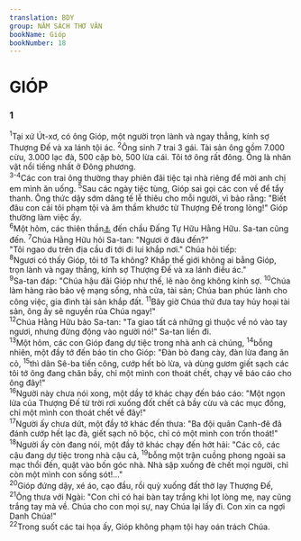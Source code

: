 ```yaml
---
translation: BDY
group: NĂM SÁCH THƠ VĂN
bookName: Gióp 
bookNumber: 18
---
```


<div class="title"><h1>GIÓP</h1><h3>1</h3></div>
<span class="verse giop_1_1"><sup>1</sup>Tại xứ Út-xơ, có ông Gióp, một người trọn lành và ngay thẳng, kính sợ Thượng Đế và xa lánh tội ác. </span>
<span class="verse giop_1_2"><sup>2</sup>Ông sinh 7 trai 3 gái. Tài sản ông gồm 7.000 cừu, 3.000 lạc đà, 500 cặp bò, 500 lừa cái. Tôi tớ ông rất đông. Ông là nhân vật nổi tiếng nhất ở Đông phương.<br/></span>
<span class="verse giop_1_3 giop_1_4"><sup>3-4</sup>Các con trai ông thường thay phiên đãi tiệc tại nhà riêng để mời anh chị em mình ăn uống. </span>
<span class="verse giop_1_5"><sup>5</sup>Sau các ngày tiệc tùng, Gióp sai gọi các con về để tẩy thanh. Ông thức dậy sớm dâng tế lễ thiêu cho mỗi người, vì bảo rằng: &#34;Biết đâu con cái tôi phạm tội và âm thầm khước từ Thượng Đế trong lòng!&#34; Gióp thường làm việc ấy.<br/></span>
<span class="verse giop_1_6"><sup>6</sup>Một hôm, các thiên thần<a href="#" data-toggle="tooltip" data-placement="bottom" title="Nt các con trai Thượng Đế">⚓</a> đến chầu Đấng Tự Hữu Hằng Hữu. Sa-tan cũng đến. </span>
<span class="verse giop_1_7"><sup>7</sup>Chúa Hằng Hữu hỏi Sa-tan: &#34;Ngươi ở đâu đến?&#34;<br/>&#34;Tôi ngao du trên địa cầu đi tới đi lui khắp nơi.&#34; Chúa hỏi tiếp:<br/></span>
<span class="verse giop_1_8"><sup>8</sup>Ngươi có thấy Gióp, tôi tớ Ta không? Khắp thế giới không ai bằng Gióp, trọn lành và ngay thẳng, kính sợ Thượng Đế và xa lánh điều ác.&#34;<br/></span>
<span class="verse giop_1_9"><sup>9</sup>Sa-tan đáp: &#34;Chúa hậu đãi Gióp như thế, lẽ nào ông không kính sợ. </span>
<span class="verse giop_1_10"><sup>10</sup>Chúa làm hàng rào bảo vệ mạng sống, nhà cửa, tài sản; Chúa ban phúc lành cho công việc, gia đình tài sản khắp đất. </span>
<span class="verse giop_1_11"><sup>11</sup>Bây giờ Chúa thử đưa tay hủy hoại tài sản, ông ấy sẽ nguyền rủa Chúa ngay!&#34;<br/></span>
<span class="verse giop_1_12"><sup>12</sup>Chúa Hằng Hữu bảo Sa-tan: &#34;Ta giao tất cả những gì thuộc về nó vào tay ngươi, nhưng đừng động vào người nó!&#34; Sa-tan liền đi.<br/></span>
<span class="verse giop_1_13"><sup>13</sup>Một hôm, các con Gióp đang dự tiệc trong nhà anh cả chúng, </span>
<span class="verse giop_1_14"><sup>14</sup>bỗng nhiên, một đầy tớ đến báo tin cho Gióp: &#34;Đàn bò đang cày, đàn lừa đang ăn cỏ, </span>
<span class="verse giop_1_15"><sup>15</sup>thì dân Sê-ba tiến công, cướp hết bò lừa, và dùng gươm giết sạch các tôi tớ ông đang chăn bầy, chỉ một mình con thoát chết, chạy về báo cáo cho ông đây!&#34;<br/></span>
<span class="verse giop_1_16"><sup>16</sup>Người này chưa nói xong, một dầy tớ khác chạy đến báo cáo: &#34;Một ngọn lửa của Thượng Đế từ trời rơi xuống đốt chết cả bầy cừu và các mục đồng, chỉ một mình con thoát chết về đây!&#34;<br/></span>
<span class="verse giop_1_17"><sup>17</sup>Người ấy chưa dứt, một đầy tớ khác đến thưa: &#34;Ba đội quân Canh-đê đã đánh cướp hết lạc đà, giết sạch nô bộc, chỉ có một mình con trốn thoát!&#34;<br/></span>
<span class="verse giop_1_18"><sup>18</sup>Người ấy còn đang nói, một đầy tớ khác chạy đến hớt hải: &#34;Các cô, các cậu đang dự tiệc trong nhà cậu cả, </span>
<span class="verse giop_1_19"><sup>19</sup>bỗng một trận cuồng phong ngoài sa mạc thổi đến, quật vào bốn góc nhà. Nhà sập xuống đè chết mọi người, chỉ còn một mình con sống sót!...&#34;<br/></span>
<span class="verse giop_1_20"><sup>20</sup>Gióp đứng dậy, xé áo, cạo đầu, rồi quỳ xuống đất thờ lạy Thượng Đế, </span>
<span class="verse giop_1_21"><sup>21</sup>Ông thưa với Ngài: &#34;Con chỉ có hai bàn tay trắng khi lọt lòng mẹ, nay cũng trắng tay mà về. Chúa cho con mọi sự, nay Chúa lại lấy đi. Con xin ca ngợi Danh Chúa!&#34;<br/></span>
<span class="verse giop_1_22"><sup>22</sup>Trong suốt các tai họa ấy, Gióp không phạm tội hay oán trách Chúa.</span>
